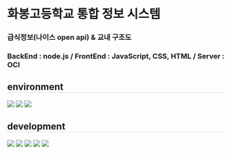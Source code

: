 <h1>화봉고등학교 통합 정보 시스템</h1>
<h3><b>급식정보(나이스 open api) & 교내 구조도</b></h3>
<h3><b>BackEnd : node.js / FrontEnd : JavaScript, CSS, HTML / Server : OCI</b></h3>
<h2 style="border-bottom: 1px solid #d8dee4;">environment</h2>
<p>
  <img src="https://img.shields.io/badge/linux-FCC624?style=for-the-badge&logo=linux&logoColor=black"> 
  <img src="https://img.shields.io/badge/github-181717?style=for-the-badge&logo=github&logoColor=white">
  <img src="https://img.shields.io/badge/git-F05032?style=for-the-badge&logo=git&logoColor=white">
</p>
<h2 style="border-bottom: 1px solid #d8dee4;">development</h2>
<p>
  <img src="https://img.shields.io/badge/node.js-5FA04E?style=for-the-badge&logo=nodedotjs&logoColor=white">
  <img src="https://img.shields.io/badge/nginx-009639?style=for-the-badge&logo=nginx&logoColor=white">
  <img src="https://img.shields.io/badge/Javascript-F7DF1E?style=for-the-badge&logo=Javascript&logoColor=black">
  <img src="https://img.shields.io/badge/html-E34F26?style=for-the-badge&logo=html5&logoColor=white"> 
  <img src="https://img.shields.io/badge/css-1572B6?style=for-the-badge&logo=css3&logoColor=white">
</p>

